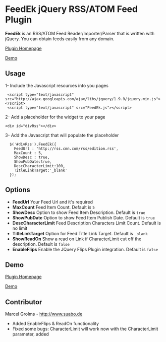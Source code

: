 FeedEk jQuery RSS/ATOM Feed Plugin
======

**FeedEk** is an RSS/ATOM Feed Reader/Importer/Parser that is written with jQuery. 
You can obtain feeds easily from any domain.

[Plugin Homepage](http://jquery-plugins.net/FeedEk/FeedEk.html)

[Demo](http://jquery-plugins.net/FeedEk/FeedEk_demo.html)

 
## Usage
1- Include the Javascript resources into you pages <head>

     <script type="text/javascript" src="http://ajax.googleapis.com/ajax/libs/jquery/1.9.0/jquery.min.js"></script>
     <script type="text/javascript" src="FeedEk.js"></script>

2- Add a placeholder for the widget to your page

    <div id="divRss"></div>

3- Add the Javascript that will populate the placeholder

      $('#divRss').FeedEk({
        FeedUrl : 'http://rss.cnn.com/rss/edition.rss',
        MaxCount : 5,
        ShowDesc : true,
        ShowPubDate:true,
        DescCharacterLimit:100,
        TitleLinkTarget:'_blank'
      });
    

## Options

- **FeedUrl**
  Your Feed Url and it's required
- **MaxCount**
  Feed Item Count. Default is `5`
- **ShowDesc**
  Option to show Feed Item Description. Default is `true`
- **ShowPubDate**
  Option to show Feed Item Publish Date. Default is `true`
- **DescCharacterLimit**
  Feed Description Characters Limit Count. Default is no limit 
- **TitleLinkTarget**
  Option for Feed Title Link Target. Default is `_blank`
- **ShowReadOn**
  Show a read on Link if CharacterLimit cut off the description. Default is `false`
- **EnableFlips**
  Enable the JQuery Flips Plugin integration. Default is `false`

## Demo

[Plugin Homepage](http://jquery-plugins.net/FeedEk/FeedEk.html)

[Demo](http://jquery-plugins.net/FeedEk/FeedEk_demo.html)

## Contributor
 
Marcel Grolms - http://www.suabo.de 
- Added EnableFlips & ReadOn functionality
- Fixed some bugs: CharacterLimit will work now with the CharacterLimit parameter, added </li>